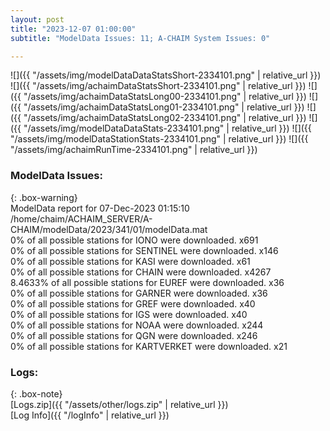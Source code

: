 ```yaml
---
layout: post
title: "2023-12-07 01:00:00"
subtitle: "ModelData Issues: 11; A-CHAIM System Issues: 0"

---
```


![]({{ "/assets/img/modelDataDataStatsShort-2334101.png" | relative_url }})
![]({{ "/assets/img/achaimDataStatsShort-2334101.png" | relative_url }})
![]({{ "/assets/img/achaimDataStatsLong00-2334101.png" | relative_url }})
![]({{ "/assets/img/achaimDataStatsLong01-2334101.png" | relative_url }})
![]({{ "/assets/img/achaimDataStatsLong02-2334101.png" | relative_url }})
![]({{ "/assets/img/modelDataDataStats-2334101.png" | relative_url }})
![]({{ "/assets/img/modelDataStationStats-2334101.png" | relative_url }})
![]({{ "/assets/img/achaimRunTime-2334101.png" | relative_url }})


### ModelData Issues:  
  
{: .box-warning}  
 ModelData report for 07-Dec-2023 01:15:10   
 /home/chaim/ACHAIM_SERVER/A-CHAIM/modelData/2023/341/01/modelData.mat   
 0% of all possible stations for IONO were downloaded. x691   
 0% of all possible stations for SENTINEL were downloaded. x146   
 0% of all possible stations for KASI were downloaded. x61   
 0% of all possible stations for CHAIN were downloaded. x4267   
 8.4633% of all possible stations for EUREF were downloaded. x36   
 0% of all possible stations for GARNER were downloaded. x36   
 0% of all possible stations for GREF were downloaded. x40   
 0% of all possible stations for IGS were downloaded. x40   
 0% of all possible stations for NOAA were downloaded. x244   
 0% of all possible stations for QGN were downloaded. x246   
 0% of all possible stations for KARTVERKET were downloaded. x21   
  


### Logs:  
  
{: .box-note}  
[Logs.zip]({{ "/assets/other/logs.zip" | relative_url }})  
[Log Info]({{ "/logInfo" | relative_url }})  
